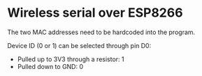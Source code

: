 # Wireless serial over ESP8266

The two MAC addresses need to be hardcoded into the program.

Device ID (0 or 1) can be selected through pin D0:
- Pulled up to 3V3 through a resistor: 1
- Pulled down to GND: 0
